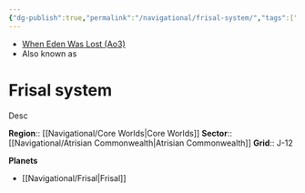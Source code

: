 ```yaml
---
{"dg-publish":true,"permalink":"/navigational/frisal-system/","tags":["map","system","unfinished"]}
---
```


- [When Eden Was Lost (Ao3)](https://archiveofourown.org/works/19334440/chapters/45992584)
- Also known as 
# Frisal system
Desc

**Region**::  [[Navigational/Core Worlds\|Core Worlds]]
**Sector**::  [[Navigational/Atrisian Commonwealth\|Atrisian Commonwealth]]
**Grid**::  J-12

**Planets**
- [[Navigational/Frisal\|Frisal]]
